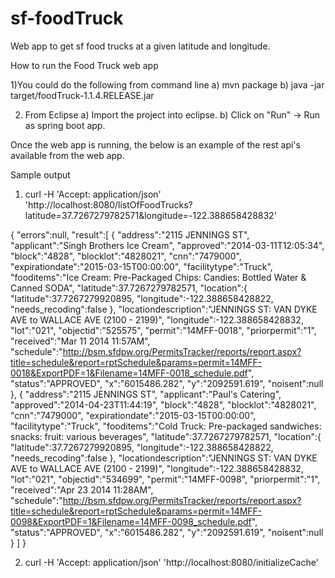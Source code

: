 sf-foodTruck
============

Web app to get sf food trucks at a given latitude and longitude.

How to run the Food Truck web app 

1)You could do the following from command line 
   a) mvn package
   b) java -jar target/foodTruck-1.1.4.RELEASE.jar

2) From Eclipse
   a) Import the project into eclipse.
   b) Click on "Run" -> Run as spring boot app.

Once the web app is running, the below is an example of the rest api's available from the web app.

 
Sample output

1) curl -H 'Accept: application/json' 'http://localhost:8080/listOfFoodTrucks?latitude=37.7267279782571&longitude=-122.388658428832'

{
   "errors":null,
   "result":[
      {
         "address":"2115 JENNINGS ST",
         "applicant":"Singh Brothers Ice Cream",
         "approved":"2014-03-11T12:05:34",
         "block":"4828",
         "blocklot":"4828021",
         "cnn":"7479000",
         "expirationdate":"2015-03-15T00:00:00",
         "facilitytype":"Truck",
         "fooditems":"Ice Cream: Pre-Packaged Chips: Candies: Bottled Water & Canned SODA",
         "latitude":37.7267279782571,
         "location":{
            "latitude":37.7267279920895,
            "longitude":-122.388658428822,
            "needs_recoding":false
         },
         "locationdescription":"JENNINGS ST: VAN DYKE AVE to WALLACE AVE (2100 - 2199)",
         "longitude":-122.388658428832,
         "lot":"021",
         "objectid":"525575",
         "permit":"14MFF-0018",
         "priorpermit":"1",
         "received":"Mar 11 2014 11:57AM",
         "schedule":"http://bsm.sfdpw.org/PermitsTracker/reports/report.aspx?title=schedule&report=rptSchedule&params=permit=14MFF-0018&ExportPDF=1&Filename=14MFF-0018_schedule.pdf",
         "status":"APPROVED",
         "x":"6015486.282",
         "y":"2092591.619",
         "noisent":null
      },
      {
         "address":"2115 JENNINGS ST",
         "applicant":"Paul's Catering",
         "approved":"2014-04-23T11:44:19",
         "block":"4828",
         "blocklot":"4828021",
         "cnn":"7479000",
         "expirationdate":"2015-03-15T00:00:00",
         "facilitytype":"Truck",
         "fooditems":"Cold Truck: Pre-packaged sandwiches: snacks: fruit: various beverages",
         "latitude":37.7267279782571,
         "location":{
            "latitude":37.7267279920895,
            "longitude":-122.388658428822,
            "needs_recoding":false
         },
         "locationdescription":"JENNINGS ST: VAN DYKE AVE to WALLACE AVE (2100 - 2199)",
         "longitude":-122.388658428832,
         "lot":"021",
         "objectid":"534699",
         "permit":"14MFF-0098",
         "priorpermit":"1",
         "received":"Apr 23 2014 11:28AM",
         "schedule":"http://bsm.sfdpw.org/PermitsTracker/reports/report.aspx?title=schedule&report=rptSchedule&params=permit=14MFF-0098&ExportPDF=1&Filename=14MFF-0098_schedule.pdf",
         "status":"APPROVED",
         "x":"6015486.282",
         "y":"2092591.619",
         "noisent":null
      }
   ]
}

2) curl -H 'Accept: application/json' 'http://localhost:8080/initializeCache'
